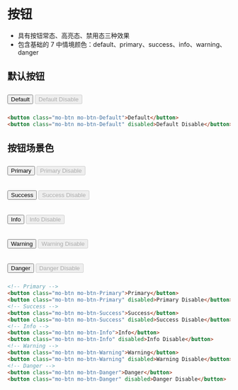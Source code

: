 # 按钮

- 具有按钮常态、高亮态、禁用态三种效果
- 包含基础的 7 中情境颜色：default、primary、success、info、warning、danger

<link rel="stylesheet" href="http://localhost:8080/src/definitions/view/button/button.min.css">
<style>
  button{margin:10px 0;}
</style>

## 默认按钮
<div class="example-prev">
        <a href="javascript:;" title="查看代码" class="example-prev-code"></a>
<button class="mo-btn mo-btn-Default">Default</button>
<button class="mo-btn mo-btn-Default" disabled>Default Disable</button>
</div>

```html
<button class="mo-btn mo-btn-Default">Default</button>
<button class="mo-btn mo-btn-Default" disabled>Default Disable</button>
```

## 按钮场景色
<div class="example-prev">
  <a href="javascript:;" title="查看代码" class="example-prev-code"></a>
  <p>
    <button class="mo-btn mo-btn-Primary">Primary</button>
    <button class="mo-btn mo-btn-Primary" disabled>Primary Disable</button>
  </p>
  <p>
    <button class="mo-btn mo-btn-Success">Success</button>
    <button class="mo-btn mo-btn-Success" disabled>Success Disable</button>
  </p>
  <p>
    <button class="mo-btn mo-btn-Info">Info</button>
    <button class="mo-btn mo-btn-Info" disabled>Info Disable</button>
  </p>
  <p>
    <button class="mo-btn mo-btn-Warning">Warning</button>
    <button class="mo-btn mo-btn-Warning" disabled>Warning Disable</button>
  </p>
  <p>
    <button class="mo-btn mo-btn-Danger">Danger</button>
    <button class="mo-btn mo-btn-Danger" disabled>Danger Disable</button>
  </p>
</div>

```html
<!-- Primary -->
<button class="mo-btn mo-btn-Primary">Primary</button>
<button class="mo-btn mo-btn-Primary" disabled>Primary Disable</button>
<!-- Success -->
<button class="mo-btn mo-btn-Success">Success</button>
<button class="mo-btn mo-btn-Success" disabled>Success Disable</button>
<!-- Info -->
<button class="mo-btn mo-btn-Info">Info</button>
<button class="mo-btn mo-btn-Info" disabled>Info Disable</button>
<!-- Warning -->
<button class="mo-btn mo-btn-Warning">Warning</button>
<button class="mo-btn mo-btn-Warning" disabled>Warning Disable</button>
<!-- Danger -->
<button class="mo-btn mo-btn-Danger">Danger</button>
<button class="mo-btn mo-btn-Danger" disabled>Danger Disable</button>
```
